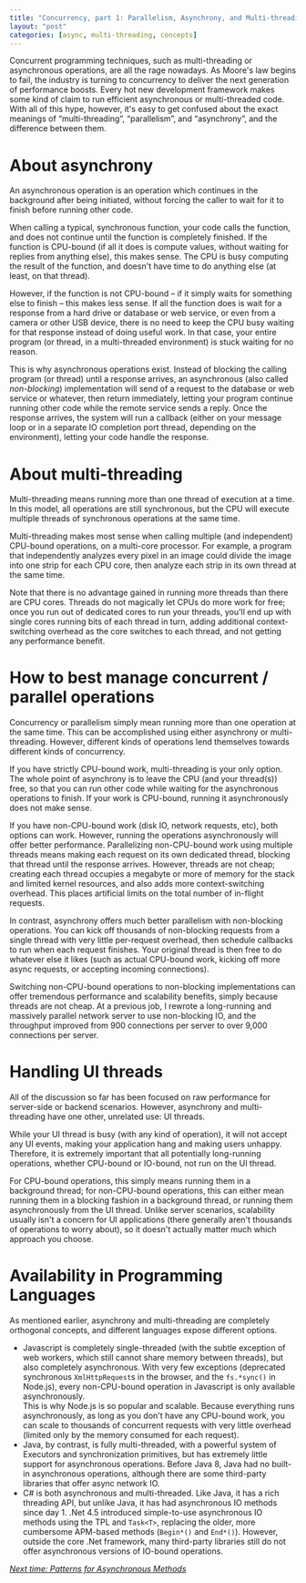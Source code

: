 ```yaml
---
title: "Concurrency, part 1: Parallelism, Asynchrony, and Multi-threading Explained"
layout: "post"
categories: [async, multi-threading, concepts]
---
```


Concurrent programming techniques, such as multi-threading or asynchronous operations, are all the rage nowadays.  As Moore's law begins to fail, the industry is turning to concurrency to deliver the next generation of performance boosts.  Every hot new development framework makes some kind of claim to run efficient asynchronous or multi-threaded code.  With all of this hype, however, it's easy to get confused about the exact meanings of  “multi-threading”, “parallelism”, and “asynchrony”, and the difference between them.

# About asynchrony
An asynchronous operation is an operation which continues in the background after being initiated, without forcing the caller to wait for it to finish before running other code.

When calling a typical, synchronous function, your code calls the function, and does not continue until the function is completely finished.  If the function is CPU-bound (if all it does is compute values, without waiting for replies from anything else), this makes sense.  The CPU is busy computing the result of the function, and doesn't have time to do anything else (at least, on that thread).

However, if the function is not CPU-bound &ndash; if it simply waits for something else to finish &ndash; this makes less sense.  If all the function does is wait for a response from a hard drive or database or web service, or even from a camera or other USB device, there is no need to keep the CPU busy waiting for that response instead of doing useful work.  In that case, your entire program (or thread, in a multi-threaded environment) is stuck waiting for no reason.

This is why asynchronous operations exist.  Instead of blocking the calling program (or thread) until a response arrives, an asynchronous (also called _non-blocking_) implementation will send of a request to the database or web service or whatever, then return immediately, letting your program continue running other code while the remote service sends a reply.  Once the response arrives, the system will run a callback (either on your message loop or in a separate IO completion port thread, depending on the environment), letting your code handle the response.

# About multi-threading
Multi-threading means running more than one thread of execution at a time.  In this model, all operations are still synchronous, but the CPU will execute multiple threads of synchronous operations at the same time.

Multi-threading makes most sense when calling multiple (and independent) CPU-bound operations, on a multi-core processor.  For example, a program that independently analyzes every pixel in an image could divide the image into one strip for each CPU core, then analyze each strip in its own thread at the same time.

Note that there is no advantage gained in running more threads than there are CPU cores.  Threads do not magically let CPUs do more work for free; once you run out of dedicated cores to run your threads, you'll end up with single cores running bits of each thread in turn, adding additional context-switching overhead as the core switches to each thread, and not getting any performance benefit.

# How to best manage concurrent / parallel operations
Concurrency or parallelism simply mean running more than one operation at the same time.  This can be accomplished using either asynchrony or multi-threading.  However, different kinds of operations lend themselves towards different kinds of concurrency.

If you have strictly CPU-bound work, multi-threading is your only option.  The whole point of asynchrony is to leave the CPU (and your thread(s)) free, so that you can run other code while waiting for the asynchronous operations to finish.  If your work is CPU-bound, running it asynchronously does not make sense.

If you have non-CPU-bound work (disk IO, network requests, etc), both options can work.  However, running the operations asynchronously will offer better performance.  Parallelizing non-CPU-bound work using multiple threads means making each request on its own dedicated thread, blocking that thread until the response arrives.  However, threads are not cheap; creating each thread occupies a megabyte or more of memory for the stack and limited kernel resources, and also adds more context-switching overhead.  This places artificial limits on the total number of in-flight requests.

In contrast, asynchrony offers much better parallelism with non-blocking operations.  You can kick off thousands of non-blocking requests from a single thread with very little per-request overhead, then schedule callbacks to run when each request finishes.  Your original thread is then free to do whatever else it likes (such as actual CPU-bound work, kicking off more async requests, or accepting incoming connections).

Switching non-CPU-bound operations to non-blocking implementations can offer tremendous performance and scalability benefits, simply because threads are not cheap.  At a previous job, I rewrote a long-running and massively parallel network server to use non-blocking IO, and the throughput improved from 900 connections per server to over 9,000 connections per server.

# Handling UI threads
All of the discussion so far has been focused on raw performance for server-side or backend scenarios.  However, asynchrony and multi-threading have one other, unrelated use: UI threads.

While your UI thread is busy (with any kind of operation), it will not accept any UI events, making your application hang and making users unhappy.  Therefore, it is extremely important that all potentially long-running operations, whether CPU-bound or IO-bound, not run on the UI thread.

For CPU-bound operations, this simply means running them in a background thread; for non-CPU-bound operations, this can either mean running them in a blocking fashion in a background thread, or running them asynchronously from the UI thread.  Unlike server scenarios, scalability usually isn't a concern for UI applications (there generally aren't thousands of operations to worry about), so it doesn't actually matter much which approach you choose.

# Availability in Programming Languages
As mentioned earlier, asynchrony and multi-threading are completely orthogonal concepts, and different languages expose different options.

 - Javascript is completely single-threaded (with the subtle exception of web workers, which still cannot share memory between threads), but also completely asynchronous.  With very few exceptions (deprecated synchronous `XmlHttpRequest`s in the browser, and the `fs.*sync()` in  Node.js), every non-CPU-bound operation in Javascript is only available asynchronously.  
  This is why Node.js is so popular and scalable.  Because everything runs asynchronously, as long as you don't have any CPU-bound work, you can scale to thousands of concurrent requests with very little overhead (limited only by the memory consumed for each request).
 - Java, by contrast, is fully multi-threaded, with a powerful system of Executors and synchronization primitives, but has extremely little support for asynchronous operations.  Before Java 8, Java had no built-in asynchronous operations, although there are some third-party libraries that offer async network IO.  
 - C# is both asynchronous and multi-threaded.  Like Java, it has a rich threading API, but unlike Java, it has had asynchronous IO methods since day 1.  .Net 4.5 introduced simple-to-use asynchronous IO methods using the TPL and `Task<T>`, replacing the older, more cumbersome APM-based methods (`Begin*()` and `End*()`).  However, outside the core .Net framework, many third-party libraries still do not offer asynchronous versions of IO-bound operations.

[_Next time: Patterns for Asynchronous Methods_](/2015-01-04/async-method-patterns)
